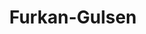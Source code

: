 ---
title: Furkan-Gulsen
github: https://github.com/Furkan-Gulsen
mode: dark
transition: 1s
score: 53.2
archetype:
- Minimalistic
---